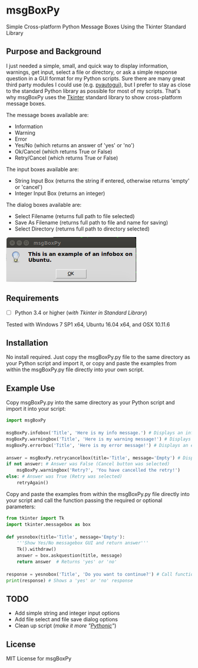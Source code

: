 # msgBoxPy
Simple Cross-platform Python Message Boxes Using the Tkinter Standard Library

## Purpose and Background
I just needed a simple, small, and quick way to display information, warnings, get input, select a file or directory, or ask a simple response question in a GUI format for my Python scripts. Sure there are many great third party modules I could use (e.g. [pyautogui](https://github.com/asweigart/pyautogui)), but I prefer to stay as close to the standard Python library as possible for most of my scripts. That's why msgBoxPy uses the [Tkinter](https://wiki.python.org/moin/TkInter) standard library to show cross-platform message boxes.

The message boxes available are:
* Information
* Warning
* Error
* Yes/No (which returns an answer of 'yes' or 'no')
* Ok/Cancel (which returns True or False)
* Retry/Cancel (which returns True or False)

The input boxes available are:
* String Input Box (returns the string if entered, otherwise returns 'empty' or 'cancel')
* Integer Input Box (returns an integer)

The dialog boxes available are:
* Select Filename (returns full path to file selected)
* Save As Filename (returns full path to file and name for saving)
* Select Directory (returns full path to directory selected)

![alt text](https://github.com/lotspaih/msgBoxPy/blob/master/ex_msgBoxPyU.png "Example Image")

## Requirements
* [ ] Python 3.4 or higher (*with Tkinter in Standard Library*)

Tested with Windows 7 SP1 x64, Ubuntu 16.04 x64, and OSX 10.11.6

## Installation
No install required. Just copy the msgBoxPy.py file to the same directory as your Python script and import it, or copy and paste the examples from within the msgBoxPy.py file directly into your own script.

## Example Use
Copy msgBoxPy.py into the same directory as your Python script and import it into your script:
```python
import msgBoxPy

msgBoxPy.infobox('Title', 'Here is my info message.') # Displays an information box with OK button
msgBoxPy.warningbox('Title', 'Here is my warning message!') # Displays a warning box with OK button
msgBoxPy.errorbox('Title', 'Here is my error message!') # Displays an error box with OK button

answer = msgBoxPy.retrycancelbox(title='Title', message='Empty') # Displays Retry/Cancel box
if not answer: # Answer was False (Cancel button was selected)
    msgBoxPy.warningbox('Retry?', 'You have cancelled the retry!')
else: # Answer was True (Retry was selected)
    retryAgain()
```

Copy and paste the examples from within the msgBoxPy.py file directly into your script and call the function passing the required or optional parameters:
```python
from tkinter import Tk
import tkinter.messagebox as box

def yesnobox(title='Title', message='Empty'):
    '''Show Yes/No messagebox GUI and return answer'''
    Tk().withdraw()
    answer = box.askquestion(title, message)
    return answer  # Returns 'yes' or 'no'
    
response = yesnobox('Title', 'Do you want to continue?') # Call function and pass title and message
print(response) # Shows a 'yes' or 'no' response
```

## TODO
* Add simple string and integer input options
* Add file select and file save dialog options
* Clean up script (*make it more "[Pythonic](http://docs.python-guide.org/en/latest/writing/style/)"*)

## License
MIT License for msgBoxPy
